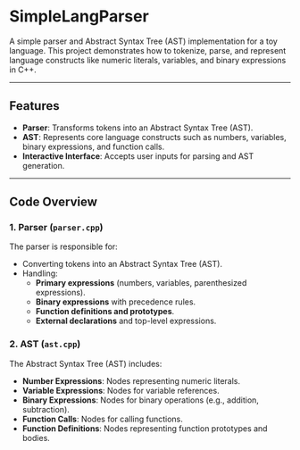 # SimpleLangParser

A simple parser and Abstract Syntax Tree (AST) implementation for a toy language. This project demonstrates how to tokenize, parse, and represent language constructs like numeric literals, variables, and binary expressions in C++.

---

## Features

- **Parser**: Transforms tokens into an Abstract Syntax Tree (AST).
- **AST**: Represents core language constructs such as numbers, variables, binary expressions, and function calls.
- **Interactive Interface**: Accepts user inputs for parsing and AST generation.

---

## Code Overview

### 1. **Parser (`parser.cpp`)**
The parser is responsible for:
- Converting tokens into an Abstract Syntax Tree (AST).
- Handling:
  - **Primary expressions** (numbers, variables, parenthesized expressions).
  - **Binary expressions** with precedence rules.
  - **Function definitions and prototypes**.
  - **External declarations** and top-level expressions.

### 2. **AST (`ast.cpp`)**
The Abstract Syntax Tree (AST) includes:
- **Number Expressions**: Nodes representing numeric literals.
- **Variable Expressions**: Nodes for variable references.
- **Binary Expressions**: Nodes for binary operations (e.g., addition, subtraction).
- **Function Calls**: Nodes for calling functions.
- **Function Definitions**: Nodes representing function prototypes and bodies.

